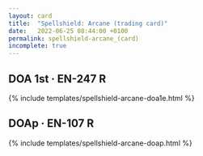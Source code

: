 ```yaml
---
layout: card
title:  "Spellshield: Arcane (trading card)"
date:   2022-06-25 08:44:00 +0100
permalink: spellshield-arcane_(card)
incomplete: true
---
```


## DOA 1st &middot; EN-247 R

{% include templates/spellshield-arcane-doa1e.html %}


## DOAp &middot; EN-107 R

{% include templates/spellshield-arcane-doap.html %}
